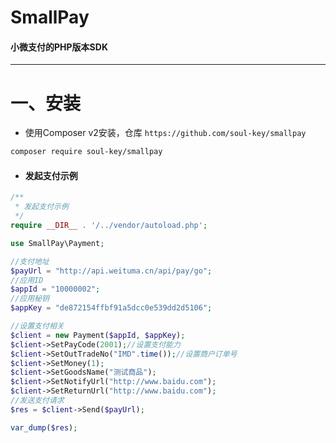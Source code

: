 # SmallPay

#### 小微支付的PHP版本SDK

---

# 一、安装

- 使用Composer v2安装，仓库 `https://github.com/soul-key/smallpay`
```bash
composer require soul-key/smallpay
```

* #### 发起支付示例

```php
/**
 * 发起支付示例
 */
require __DIR__ . '/../vendor/autoload.php';

use SmallPay\Payment;

//支付地址
$payUrl = "http://api.weituma.cn/api/pay/go";
//应用ID
$appId = "10000002";
//应用秘钥
$appKey = "de872154ffbf91a5dcc0e539dd2d5106";

//设置支付相关
$client = new Payment($appId, $appKey);
$client->SetPayCode(2001);//设置支付能力
$client->SetOutTradeNo("IMD".time());//设置商户订单号
$client->SetMoney(1);
$client->SetGoodsName("测试商品");
$client->SetNotifyUrl("http://www.baidu.com");
$client->SetReturnUrl("http://www.baidu.com");
//发送支付请求
$res = $client->Send($payUrl);

var_dump($res);
```